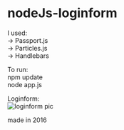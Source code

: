 # nodeJs-loginform

I used:<br>
-> Passport.js <br>
-> Particles.js<br>
-> Handlebars<br>

To run: <br>
npm update<br>
node app.js<br>

Loginform:<br>
![loginform pic](https://i.ibb.co/HNBRGxc/IMG-20181207-191714-485.jpg)


made in 2016
